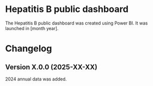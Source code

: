 # Hepatitis B public dashboard
The Hepatitis B public dashboard was created using Power BI. It was launched in [month year].

# Changelog
## Version X.0.0 (2025-XX-XX)
2024 annual data was added.

